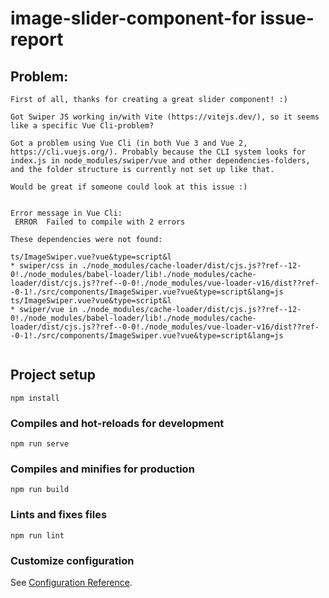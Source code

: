# image-slider-component-for issue-report

## Problem:
```
First of all, thanks for creating a great slider component! :) 

Got Swiper JS working in/with Vite (https://vitejs.dev/), so it seems like a specific Vue Cli-problem?

Got a problem using Vue Cli (in both Vue 3 and Vue 2, https://cli.vuejs.org/). Probably because the CLI system looks for index.js in node_modules/swiper/vue and other dependencies-folders, and the folder structure is currently not set up like that. 

Would be great if someone could look at this issue :)


Error message in Vue Cli:
 ERROR  Failed to compile with 2 errors  

These dependencies were not found:
                                                                                                                                                                                                                ts/ImageSwiper.vue?vue&type=script&l
* swiper/css in ./node_modules/cache-loader/dist/cjs.js??ref--12-0!./node_modules/babel-loader/lib!./node_modules/cache-loader/dist/cjs.js??ref--0-0!./node_modules/vue-loader-v16/dist??ref--0-1!./src/components/ImageSwiper.vue?vue&type=script&lang=js                                                                                                                                                                      ts/ImageSwiper.vue?vue&type=script&l
* swiper/vue in ./node_modules/cache-loader/dist/cjs.js??ref--12-0!./node_modules/babel-loader/lib!./node_modules/cache-loader/dist/cjs.js??ref--0-0!./node_modules/vue-loader-v16/dist??ref--0-1!./src/components/ImageSwiper.vue?vue&type=script&lang=js


```

## Project setup
```
npm install
```

### Compiles and hot-reloads for development
```
npm run serve
```

### Compiles and minifies for production
```
npm run build
```

### Lints and fixes files
```
npm run lint
```

### Customize configuration
See [Configuration Reference](https://cli.vuejs.org/config/).
